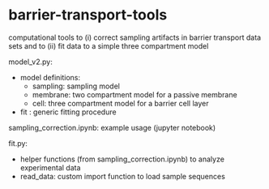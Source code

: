 # barrier-transport-tools
computational tools to (i) correct sampling artifacts in barrier transport data sets and to (ii) fit data to a simple three compartment model

model_v2.py: 
 - model definitions:
   - sampling: sampling model
   - membrane: two compartment model for a passive membrane
   - cell: three compartment model for a barrier cell layer 
 - fit : generic fitting procedure

sampling_correction.ipynb: example usage (jupyter notebook)

fit.py: 
 - helper functions (from sampling_correction.ipynb) to analyze experimental data
 - read_data: custom import function to load sample sequences

  
